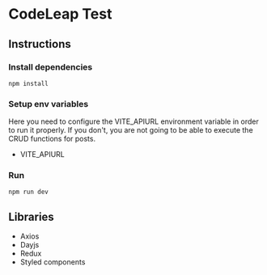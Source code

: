# CodeLeap Test

## Instructions

### Install dependencies
```
npm install
```

### Setup env variables

Here you need to configure the VITE_APIURL environment variable in order to run it properly. If you don't, you are not going to be able to execute the CRUD functions for posts.
- VITE_APIURL

### Run
```
npm run dev
```

## Libraries
- Axios
- Dayjs
- Redux
- Styled components